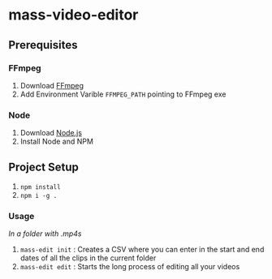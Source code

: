 # mass-video-editor

## Prerequisites

### FFmpeg
1. Download [FFmpeg](https://ffmpeg.org/download.html)
2. Add Environment Varible `FFMPEG_PATH` pointing to FFmpeg exe
  
### Node
1. Download [Node.js](https://nodejs.org/en/download/)
2. Install Node and NPM

## Project Setup
1. `npm install`
2. `npm i -g .`

### Usage
*In a folder with .mp4s*
1. `mass-edit init`
  : Creates a CSV where you can enter in the start and end dates of all the clips in the current folder
2. `mass-edit edit`
  : Starts the long process of editing all your videos
